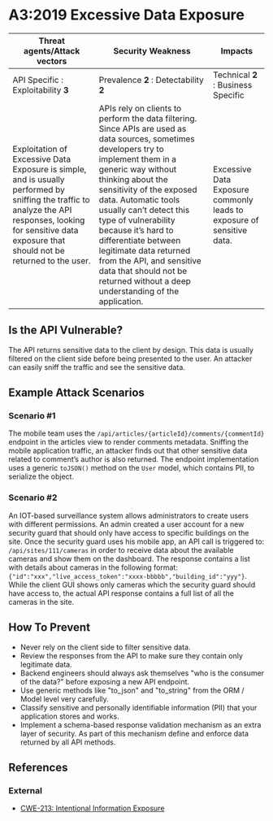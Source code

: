 A3:2019 Excessive Data Exposure
===============================

| Threat agents/Attack vectors | Security Weakness | Impacts |
| - | - | - |
| API Specific : Exploitability **3** | Prevalence **2** : Detectability **2** | Technical **2** : Business Specific |
| Exploitation of Excessive Data Exposure is simple, and is usually performed by sniffing the traffic to analyze the API responses, looking for sensitive data exposure that should not be returned to the user. | APIs rely on clients to perform the data filtering. Since APIs are used as data sources, sometimes developers try to implement them in a generic way without thinking about the sensitivity of the exposed data. Automatic tools usually can’t detect this type of vulnerability because it’s hard to differentiate between legitimate data returned from the API, and sensitive data that should not be returned without a deep understanding of the application. | Excessive Data Exposure commonly leads to exposure of sensitive data. |

## Is the API Vulnerable?

The API returns sensitive data to the client by design. This data is usually
filtered on the client side before being presented to the user. An attacker can
easily sniff the traffic and see the sensitive data.

## Example Attack Scenarios

### Scenario #1

The mobile team uses the `/api/articles/{articleId}/comments/{commentId}`
endpoint in the articles view to render comments metadata. Sniffing the mobile
application traffic, an attacker finds out that other sensitive data related to
comment’s author is also returned. The endpoint implementation uses a generic
`toJSON()` method on the `User` model, which contains PII, to serialize the
object.

### Scenario #2

An IOT-based surveillance system allows administrators to create users with
different permissions. An admin created a user account for a new security guard
that should only have access to specific buildings on the site. Once the
security guard uses his mobile app, an API call is triggered to:
`/api/sites/111/cameras` in order to receive data about the available cameras
and show them on the dashboard. The response contains a list with details about
cameras in the following format:
`{"id":"xxx","live_access_token":"xxxx-bbbbb","building_id":"yyy"}`.
While the client GUI shows only cameras which the security guard should have
access to, the actual API response contains a full list of all the cameras in
the site.

## How To Prevent

* Never rely on the client side to filter sensitive data.
* Review the responses from the API to make sure they contain only legitimate
  data.
* Backend engineers should always ask themselves "who is the 
  consumer of the data?" before exposing a new API endpoint.
* Use generic methods like "to_json" and "to_string" from the ORM / Model level 
  very carefully.
* Classify sensitive and personally identifiable information (PII) that your
  application stores and works.
* Implement a schema-based response validation mechanism as an extra layer of 
  security. As part of this mechanism define and enforce data returned by all API 
  methods.
  

## References

### External

* [CWE-213: Intentional Information Exposure][1]

[1]: https://cwe.mitre.org/data/definitions/213.html
